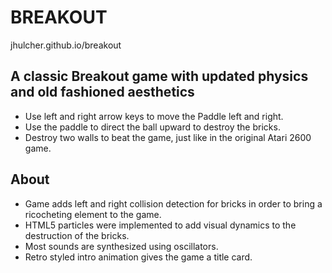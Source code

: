 # BREAKOUT

jhulcher.github.io/breakout

## A classic Breakout game with updated physics and old fashioned aesthetics

- Use left and right arrow keys to move the Paddle left and right.
- Use the paddle to direct the ball upward to destroy the bricks.
- Destroy two walls to beat the game, just like in the original Atari 2600 game.

## About

- Game adds left and right collision detection for bricks in order to bring a ricocheting element to the game.
- HTML5 particles were implemented to add visual dynamics to the destruction of the bricks.
- Most sounds are synthesized using oscillators.
- Retro styled intro animation gives the game a title card.
